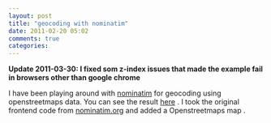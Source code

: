 ```yaml
---
layout: post
title: "geocoding with nominatim"
date: 2011-02-20 05:02
comments: true 
categories: 
---
```

<strong>Update 2011-03-30: I fixed som z-index issues that made the example fail in browsers other than google chrome</strong>

I have been playing around with <a href="http://wiki.openstreetmap.org/wiki/Nominatim">nominatim</a> for geocoding using openstreetmaps data. You can see the result <a title="here" href="http://www.pedant.dk/hacks/mapsforwebapps">here</a> . I took the original frontend code from <a href="http://www.nominatim.org/">nominatim.org</a> and added a Openstreetmaps map .